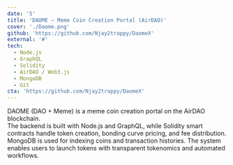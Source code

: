 ```yaml
---
date: '5'
title: 'DAOME – Meme Coin Creation Portal (AirDAO)'
cover: './Daome.png'
github: 'https://github.com/Njay2trappy/DaomeX'
external: '#'
tech:
  - Node.js
  - GraphQL
  - Solidity
  - AirDAO / Web3.js
  - MongoDB
  - Git
cta: 'https://github.com/Njay2trappy/DaomeX'
---
```


DAOME (DAO + Meme) is a meme coin creation portal on the AirDAO blockchain. <br>
The backend is built with Node.js and GraphQL, while Solidity smart contracts handle token creation, bonding curve pricing, and fee distribution. MongoDB is used for indexing coins and transaction histories. The system enables users to launch tokens with transparent tokenomics and automated workflows.
